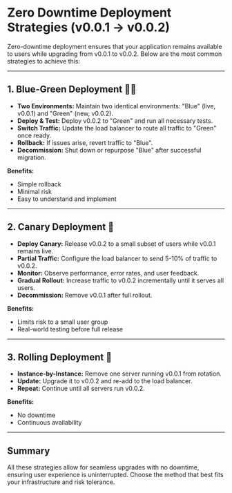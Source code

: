 # Zero Downtime Deployment Strategies (v0.0.1 → v0.0.2)

Zero-downtime deployment ensures that your application remains available to users while upgrading from v0.0.1 to v0.0.2. Below are the most common strategies to achieve this:

---

## 1. Blue-Green Deployment 💙💚

- **Two Environments:** Maintain two identical environments: "Blue" (live, v0.0.1) and "Green" (new, v0.0.2).
- **Deploy & Test:** Deploy v0.0.2 to "Green" and run all necessary tests.
- **Switch Traffic:** Update the load balancer to route all traffic to "Green" once ready.
- **Rollback:** If issues arise, revert traffic to "Blue".
- **Decommission:** Shut down or repurpose "Blue" after successful migration.

**Benefits:**
- Simple rollback
- Minimal risk
- Easy to understand and implement

---

## 2. Canary Deployment 🐤

- **Deploy Canary:** Release v0.0.2 to a small subset of users while v0.0.1 remains live.
- **Partial Traffic:** Configure the load balancer to send 5-10% of traffic to v0.0.2.
- **Monitor:** Observe performance, error rates, and user feedback.
- **Gradual Rollout:** Increase traffic to v0.0.2 incrementally until it serves all users.
- **Decommission:** Remove v0.0.1 after full rollout.

**Benefits:**
- Limits risk to a small user group
- Real-world testing before full release

---

## 3. Rolling Deployment 🔄

- **Instance-by-Instance:** Remove one server running v0.0.1 from rotation.
- **Update:** Upgrade it to v0.0.2 and re-add to the load balancer.
- **Repeat:** Continue until all servers run v0.0.2.

**Benefits:**
- No downtime
- Continuous availability

---

## Summary

All these strategies allow for seamless upgrades with no downtime, ensuring user experience is uninterrupted. Choose the method that best fits your infrastructure and risk tolerance.
